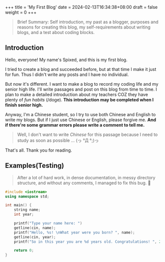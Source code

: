+++
title = 'My First Blog'
date = 2024-02-13T16:34:38+08:00
draft = false
weight = 0
+++

> Brief Summary: Self introduction, my past as a blogger, purposes and reasons for creating this blog, my self-requirements about writing blogs, and a test about coding blocks. 

<!--more-->

## Introduction

Hello, everyone! My name's Spixed, and this is my first blog. 

I tried to create a blog and succeeded before, but at that time I make it just for fun. Thus I didn't write any posts and I have no individual. 

But now it's different. I want to make a blog to record my coding life and my senior high life. I'll write passages and post on this blog from time to time. I plan to make a detailed introduction about my teachers COZ they have plenty of *fun habits* (/doge). **This introduction may be completed when I finish senior high.**

Anyway, I'm a Chinese student, so I try to use both Chinese and English to write my blogs. But if I just use Chinese or English, please forgive me. **And if there're some grammar errors please write a comment to tell me.**
>Well, I don't want to write *Chinese* for this passage because I need to study as soon as possible ... (っ °Д °;)っ

That's all. Thank you for reading. 


## Examples(Testing)
> After a lot of hard work, in dense documentation, in messy directory structure, and without any comments, I managed to fix this bug. 🥳

```cpp
#include <iostream>
using namespace std;

int main() {
    string name;
    int year;

    printf("Type your name here: ")
    getline(cin, name);
    printf("Hello, %s! \nWhat year were you born? ", name);
    getline(cin, year);
    printf("So in this year you are %d years old. Congratulations! ", 2024 - year);

    return 0;
}
```